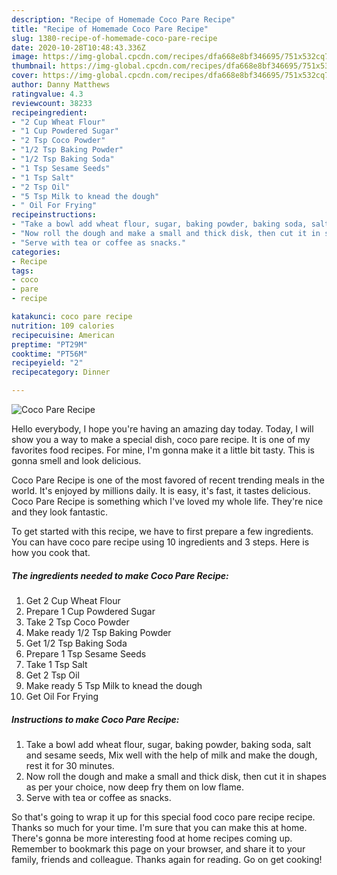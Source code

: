 ```yaml
---
description: "Recipe of Homemade Coco Pare Recipe"
title: "Recipe of Homemade Coco Pare Recipe"
slug: 1380-recipe-of-homemade-coco-pare-recipe
date: 2020-10-28T10:48:43.336Z
image: https://img-global.cpcdn.com/recipes/dfa668e8bf346695/751x532cq70/coco-pare-recipe-recipe-main-photo.jpg
thumbnail: https://img-global.cpcdn.com/recipes/dfa668e8bf346695/751x532cq70/coco-pare-recipe-recipe-main-photo.jpg
cover: https://img-global.cpcdn.com/recipes/dfa668e8bf346695/751x532cq70/coco-pare-recipe-recipe-main-photo.jpg
author: Danny Matthews
ratingvalue: 4.3
reviewcount: 38233
recipeingredient:
- "2 Cup Wheat Flour"
- "1 Cup Powdered Sugar"
- "2 Tsp Coco Powder"
- "1/2 Tsp Baking Powder"
- "1/2 Tsp Baking Soda"
- "1 Tsp Sesame Seeds"
- "1 Tsp Salt"
- "2 Tsp Oil"
- "5 Tsp Milk to knead the dough"
- " Oil For Frying"
recipeinstructions:
- "Take a bowl add wheat flour, sugar, baking powder, baking soda, salt and sesame seeds, Mix well with the help of milk and make the dough, rest it for 30 minutes."
- "Now roll the dough and make a small and thick disk, then cut it in shapes as per your choice, now deep fry them on low flame."
- "Serve with tea or coffee as snacks."
categories:
- Recipe
tags:
- coco
- pare
- recipe

katakunci: coco pare recipe 
nutrition: 109 calories
recipecuisine: American
preptime: "PT29M"
cooktime: "PT56M"
recipeyield: "2"
recipecategory: Dinner

---
```



![Coco Pare Recipe](https://img-global.cpcdn.com/recipes/dfa668e8bf346695/751x532cq70/coco-pare-recipe-recipe-main-photo.jpg)

Hello everybody, I hope you're having an amazing day today. Today, I will show you a way to make a special dish, coco pare recipe. It is one of my favorites food recipes. For mine, I'm gonna make it a little bit tasty. This is gonna smell and look delicious.

Coco Pare Recipe is one of the most favored of recent trending meals in the world. It's enjoyed by millions daily. It is easy, it's fast, it tastes delicious. Coco Pare Recipe is something which I've loved my whole life. They're nice and they look fantastic.




To get started with this recipe, we have to first prepare a few ingredients. You can have coco pare recipe using 10 ingredients and 3 steps. Here is how you cook that.

<!--inarticleads1-->

##### The ingredients needed to make Coco Pare Recipe:

1. Get 2 Cup Wheat Flour
1. Prepare 1 Cup Powdered Sugar
1. Take 2 Tsp Coco Powder
1. Make ready 1/2 Tsp Baking Powder
1. Get 1/2 Tsp Baking Soda
1. Prepare 1 Tsp Sesame Seeds
1. Take 1 Tsp Salt
1. Get 2 Tsp Oil
1. Make ready 5 Tsp Milk to knead the dough
1. Get  Oil For Frying




<!--inarticleads2-->

##### Instructions to make Coco Pare Recipe:

1. Take a bowl add wheat flour, sugar, baking powder, baking soda, salt and sesame seeds, Mix well with the help of milk and make the dough, rest it for 30 minutes.
1. Now roll the dough and make a small and thick disk, then cut it in shapes as per your choice, now deep fry them on low flame.
1. Serve with tea or coffee as snacks.




So that's going to wrap it up for this special food coco pare recipe recipe. Thanks so much for your time. I'm sure that you can make this at home. There's gonna be more interesting food at home recipes coming up. Remember to bookmark this page on your browser, and share it to your family, friends and colleague. Thanks again for reading. Go on get cooking!
